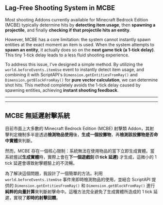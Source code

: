 ## Lag-Free Shooting System in MCBE
Most shooting Addons currently available for Minecraft Bedrock Edition (MCBE) typically determine hits by **detecting item usage**, then **spawning a projectile**, and finally **checking if that projectile hits an entity**.

However, MCBE has a core limitation: the system cannot instantly spawn entities at the exact moment an item is used. When the system attempts to **spawn an entity**, it actually does so on the **next game tick (a 1-tick delay)**. This tiny 1-tick delay leads to a less fluid shooting experience.

To address this issue, I've designed a simple method. By utilizing the `world.beforeEvents.itemUse` event to instantly detect item usage, and combining it with ScriptAPI's `Dimension.getEntitiesFromRay()` and `Dimension.getBlockFromRay()` for **pure vector calculation**, we can determine shot hits. This method completely avoids the 1-tick delay caused by spawning entities, achieving **instant shooting feedback**.

---
---

## MCBE 無延遲射擊系統

目前市面上大多數的 Minecraft Bedrock Edition (MCBE) 射擊類 Addon，其射擊判定機制多半是透過**檢測物品使用**後，**生成一個投擲物**，再**檢測該投擲物是否命中實體**來判斷。

然而，MCBE 存在一個核心限制：系統無法在使用物品的當下立即生成實體。當系統嘗試**生成實體**時，實際上會在**下一個遊戲刻 (1 tick 延遲)** 才生成，這微小的 1 tick 延遲會導致射擊體驗上的不流暢。

為了解決這個問題，我設計了一個簡單的方法。利用 `world.beforeEvents.itemUse` 事件來即時檢測物品的使用，並結合 ScriptAPI 提供的 `Dimension.getEntitiesFromRay()` 和 `Dimension.getBlockFromRay()` 進行**純粹的向量計算**來判斷射擊命中。這種方法完全避免了生成實體所造成的 1 tick 延遲，實現了**即時的射擊回饋**。